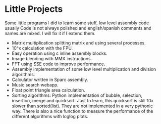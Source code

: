 Little Projects
===============

Some little programs I did to learn some stuff, low level assembly code usually
Code is not always polished and english/spanish comments and names are mixed. I will fix it if I extend them.

* Matrix multiplication splitting matrix and using several processes.
* 10^x calculation with the FPU.
* Easy operation using c inline assembly blocks.
* Image blending with MMX instructions.
* FFT using SSE code to improve performance.
* Assembly implementation of some low level multiplication and division algorithms.
* Calculator written in Sparc assembly.
* Music search webapp.
* Float point triangle area calculation.
* Sorting algorithms: Python implementation of bubble, selection, insertion, merge and quicksort. Just to learn, this quicksort is still 10x slower than sorted(list). They are not implemented in a very pythonic way. There is also a nice function to measure the performance of the different algorithms with loglog plots.
